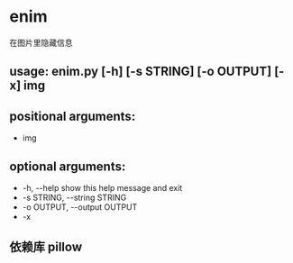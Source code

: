 # enim
在图片里隐藏信息
## usage: enim.py [-h] [-s STRING] [-o OUTPUT] [-x] img

## positional arguments:
-  img

## optional arguments:
-  -h, --help            show this help message and exit
- -s STRING, --string STRING
- -o OUTPUT, --output OUTPUT
- -x

## 依赖库 pillow
